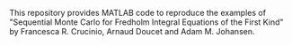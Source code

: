 This repository provides MATLAB code to reproduce the examples of "Sequential Monte Carlo for Fredholm Integral Equations of the First Kind" by Francesca R. Crucinio, Arnaud Doucet and Adam M. Johansen.

